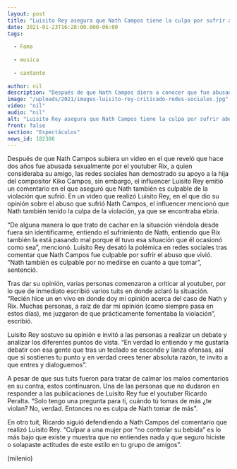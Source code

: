 ```yaml
---
layout: post
title: "Luisito Rey asegura que Nath Campos tiene la culpa por sufrir abuso; lo critican en redes"
date: 2021-01-23T16:28:00.000-06:00
tags:
  
  - Fama
  
  - musica
  
  - cantante
  
author: nil
description: "Después de que Nath Campos diera a conocer que fue abusada sexualmente por Rix, Luisito Rey aseguró que Nath también tiene la culpa. "
image: "/uploads/2021/images-luisito-rey-criticado-redes-sociales.jpg"
video: "nil"
audio: "nil"
alt: "Luisito Rey asegura que Nath Campos tiene la culpa por sufrir abuso; lo critican en redes"
front: false
section: "Espectáculos"
news_id: 182386
---
```


Después de que Nath Campos subiera un video en el que reveló que hace dos años fue abusada sexualmente por el youtuber Rix, a quien consideraba su amigo, las redes sociales han demostrado su apoyo a la hija del compositor Kiko Campos, sin embargo, el influencer Luisito Rey emitió un comentario en el que aseguró que Nath también es culpable de la violación que sufrió. En un video que realizó Luisito Rey, en el que dio su opinión sobre el abuso que sufrió Nath Campos, el influencer mencionó que Nath también tenido la culpa de la violación, ya que se encontraba ebria. 

“De alguna manera lo que trato de cachar en la situación viéndola desde fuera sin identificarme, entiendo el sufrimiento de Nath, entiendo que Rix también la está pasando mal porque él tuvo esa situación que él ocasionó como sea”, mencionó. Luisito Rey desató la polémica en redes sociales tras comentar que Nath Campos fue culpable por sufrir el abuso que vivió. “Nath también es culpable por no medirse en cuanto a que tomar”, sentenció. 

Tras dar su opinión, varias personas comenzaron a criticar al youtuber, por lo que de inmediato escribió varios tuits en donde aclaró la situación. “Recién hice un en vivo en donde doy mi opinión acerca del caso de Nath y Rix. Muchas personas, a raíz de dar mi opinión (como siempre pasa en estos días), me juzgaron de que prácticamente fomentaba la violación”, escribió. 

Luisito Rey sostuvo su opinión e invitó a las personas a realizar un debate y analizar los diferentes puntos de vista. “En verdad lo entiendo y me gustaría debatir con esa gente que tras un teclado se esconde y lanza ofensas, así que si sostienes tu punto y en verdad crees tener absoluta razón, te invito a que entres y dialoguemos”. 

A pesar de que sus tuits fueron para tratar de calmar los malos comentarios en su contra, estos continuaron. Una de las personas que no dudaron en responder a las publicaciones de Luisito Rey fue el youtuber Ricardo Peralta. “Solo tengo una pregunta para ti, cuándo tú tomas de más ¿te violan? No, verdad. Entonces no es culpa de Nath tomar de más”. 

En otro tuit, Ricardo siguió defendiendo a Nath Campos del comentario que realizó Luisito Rey. “Culpar a una mujer por “no controlar su bebida” es lo más bajo que existe y muestra que no entiendes nada y que seguro hiciste o solapaste actitudes de este estilo en tu grupo de amigos”. 

(milenio)